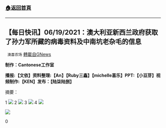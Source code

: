 ###  [:house:返回首頁](https://github.com/ourhimalayas/txt)
---

## 【每日快讯】06/19/2021：澳大利亚新西兰政府获取了孙力军所藏的病毒资料及中南坑老杂毛的信息
` 澳喜农场` [轉載自GNews](https://gnews.org/zh-hans/1336789/)

**制作：Cantonese工作室**



**播报:【文依】资料整理:【An】【Ruby三鑫】【michelle喜乐】PPT:【小豆芽】视频制作:【KEN】发布：【陆柒陆捌】**

摘要：

1
![]()![](https://gnews-media-offload.s3.amazonaws.com/wp-content/uploads/2021/06/20104722/6.19-converted_page-0002.jpg)
2
![]()![](https://gnews-media-offload.s3.amazonaws.com/wp-content/uploads/2021/06/20104751/6.19-converted_page-0003.jpg)
3
![]()![](https://gnews-media-offload.s3.amazonaws.com/wp-content/uploads/2021/06/20104820/6.19-converted_page-0004.jpg)
4
![]()![](https://gnews-media-offload.s3.amazonaws.com/wp-content/uploads/2021/06/20104848/6.19-converted_page-0005.jpg)

![]()![](https://gnews-media-offload.s3.amazonaws.com/wp-content/uploads/2021/06/18102050/image0%E9%9D%A2-7.jpg)


0
